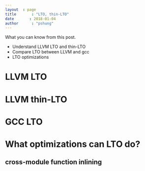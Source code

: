 ```yaml
---
layout	: page
title		: "LTO, thin-LTO"
date       : 2018-01-04
author      : "pshung"
---
```

What you can know from this post.
* Understand LLVM LTO and thin-LTO
* Compare LTO between LLVM and gcc
* LTO optimizations

# LLVM LTO

# LLVM thin-LTO

# GCC LTO

# What optimizations can LTO do?
## cross-module function inlining
